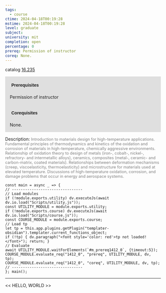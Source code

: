 ```yaml
---
tags:
  - course
ctime: 2024-04-18T00:19:28
mstime: 2024-04-18T00:19:28
level: graduate
subject: 
university: mit
completion: open
percentage: 0
prereq: Permission of instructor
coreq: None.
---
```


catalog [16.235](http://student.mit.edu/catalog/m16a.html#16.235)

<span style="display: block; padding: 15px; background-color: rgb(100, 100, 100, 0.2);"><font id="m_prereq1412_0" style="display: block; font-family: Arial, sans-serif; font-weight: bold; padding: 5px">Prerequisites</font><br><span id="prereq1412_0">Permission of instructor</span></span>
<span style="display: block; padding: 15px; background-color: rgb(100, 100, 100, 0.2);"><font id="m_coreq1412_0" style="display: block; font-family: Arial, sans-serif; font-weight: bold; padding: 5px">Corequisites</font><br><span id="coreq1412_0">None.</span></span>

<font style="">Description:</font>
<font style="color: grey; font-size: 0.8rem;">Introduction to materials design for high-temperature applications. Fundamental principles of thermodynamics and kinetics of the oxidation and corrosion of materials in high-temperature, chemically aggressive environments. Relationship of oxidation theory to design of metals (iron-, cobalt-, nickel-, refractory- and intermetallic alloys), ceramics, composites (metal-, ceramic- and carbon-matrix, coated materials). Relationships between deformation mechanisms (creep, viscoelasticity, thermoelasticity) and microstructure for materials used at elevated temperature. Discussions of high-temperature oxidation, corrosion, and damage problems that occur in energy and aerospace systems.</font>

```dataviewjs
const main = async _ => {
// --------------------------------
// Load modules
if (!module.exports.utility) dv.executeJs(await dv.io.load("Scripts/utility.js"));
const UTILITY_MODULE = module.exports.utility;
if (!module.exports.course) dv.executeJs(await dv.io.load("Scripts/course.js"));
const COURSE_MODULE = module.exports.course;
// Load tp
let tp = this.app.plugins.getPlugin("templater-obsidian").templater.current_functions_object;
if (!tp) { dv.paragraph("<font style='color: red'>tp not loaded!</font>"); return; }
// Evaluate
await UTILITY_MODULE.waitForElements(`#m_prereq1412_0`, {timeout:5});
COURSE_MODULE.evaluate_req("1412_0", "prereq", UTILITY_MODULE, dv, tp);
COURSE_MODULE.evaluate_req("1412_0", "coreq", UTILITY_MODULE, dv, tp);
// --------------------------------
}; main();
```

---

<< HELLO, WORLD >>
